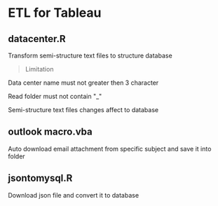 # ETL for Tableau
## datacenter.R

Transform semi-structure text files to structure database

> Limitation

Data center name must not greater then 3 character

Read folder must not contain "_"

Semi-structure text files changes affect to database

## outlook macro.vba

Auto download email attachment from specific subject and save it into folder

## jsontomysql.R

Download json file and convert it to database